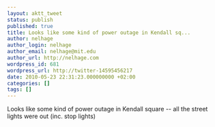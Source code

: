 ```yaml
---
layout: aktt_tweet
status: publish
published: true
title: Looks like some kind of power outage in Kendall sq...
author: nelhage
author_login: nelhage
author_email: nelhage@mit.edu
author_url: http://nelhage.com
wordpress_id: 681
wordpress_url: http://twitter-14595456217
date: 2010-05-23 22:31:23.000000000 +02:00
categories: []
tags: []
---
```

Looks like some kind of power outage in Kendall square -- all the street lights were out (inc. stop lights)
